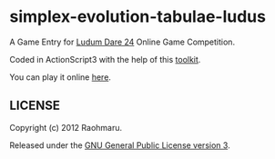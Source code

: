 simplex-evolution-tabulae-ludus
===============================

A Game Entry for [Ludum Dare 24](http://www.ludumdare.com/compo/) Online Game Competition.

Coded in ActionScript3 with the help of this [toolkit](https://github.com/raohmaru/Raohmaru-Toolkit).

You can play it online [here](http://raohmaru.com/lab/game/ld24/evoludum.html).


LICENSE
-------

Copyright (c) 2012 Raohmaru.

Released under the [GNU General Public License version 3](http://www.gnu.org/copyleft/gpl.html).